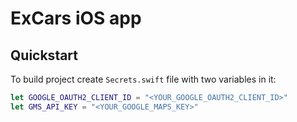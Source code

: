# ExCars iOS app

## Quickstart

To build project create `Secrets.swift` file with two variables in it:
```swift
let GOOGLE_OAUTH2_CLIENT_ID = "<YOUR_GOOGLE_OAUTH2_CLIENT_ID>"
let GMS_API_KEY = "<YOUR_GOOGLE_MAPS_KEY>"
```
